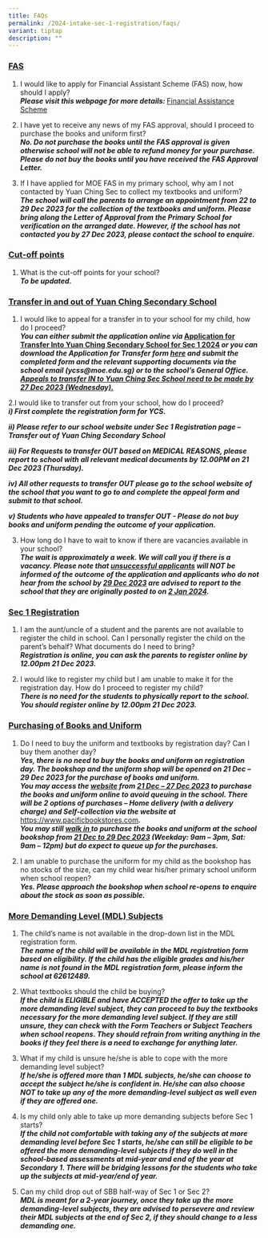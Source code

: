 ```yaml
---
title: FAQs
permalink: /2024-intake-sec-1-registration/faqs/
variant: tiptap
description: ""
---
```

<h3><u>FAS</u><br></h3><ol><li><p>I would like to apply for Financial Assistant Scheme (FAS) now, how should I apply?<br><strong><em>Please visit this webpage for more details: </em></strong><a href="/others/financial-assistance-scheme-fas/" rel="noopener noreferrer nofollow" target="_blank">Financial Assistance Scheme</a></p></li><li><p>I have yet to receive any news of my FAS approval, should I proceed to purchase the books and uniform first?<br><strong><em>No. Do not purchase the books until the FAS approval is given otherwise school will not be able to refund money for your purchase. Please do not buy the books until you have received the FAS Approval Letter.</em></strong></p></li><li><p>If I have applied for MOE FAS in my primary school, why am I not contacted by Yuan Ching Sec to collect my textbooks and uniform?<br><strong><em>The school will call the parents to arrange an appointment from 22 to 29 Dec 2023 for the collection of the textbooks and uniform. Please bring along the Letter of Approval from the Primary School for verification on the arranged date. However, if the school has not contacted you by 27 Dec 2023, please contact the school to enquire.</em></strong></p></li></ol><h3><u>Cut-off points</u><br></h3><ol data-tight="true" class="tight"><li><p>What is the cut-off points for your school?<br><strong><em>To be updated.</em></strong></p></li></ol><h3><u>Transfer in and out of Yuan Ching Secondary School</u></h3><ol data-tight="true" class="tight"><li><p>I would like to appeal for a transfer in to your school for my child, how do I proceed?<br><strong><em>You can either submit the application online via </em><a href="https://form.gov.sg/636c7eb3a8e034001265e136" rel="noopener noreferrer nofollow" target="_blank">Application for Transfer Into Yuan Ching Secondary School for Sec 1 2024</a><em> or you can download the Application for Transfer form <a href="/files/Transfer_into_YCSS_for_Sec_1_2024_cleared.pdf" rel="noopener noreferrer nofollow" target="_blank">here</a> and submit the completed form and the relevant supporting documents via the school email (ycss@moe.edu.sg) or to the school’s General Office. <u>Appeals to transfer IN to Yuan Ching Sec School need to be made by 27 Dec 2023 (Wednesday).</u></em></strong></p></li></ol><p>2.I would like to transfer out from your school, how do I proceed?<br><strong><em>i) First complete the registration form for YCS.</em></strong></p><p><strong><em>ii) Please refer to our school website under Sec 1 Registration page – Transfer out of Yuan Ching Secondary School</em></strong></p><p><strong><em>iii) For Requests to transfer OUT based on MEDICAL REASONS, please report to school with all relevant medical documents by 12.00PM on 21 Dec 2023 (Thursday).</em></strong></p><p><strong><em>iv) All other requests to transfer OUT please go to the school website of the school that you want to go to and complete the appeal form and submit to that school.</em></strong></p><p><strong><em>v) Students who have appealed to transfer OUT - Please do not buy books and uniform pending the outcome of your application.</em></strong></p><ol start="3" data-tight="true" class="tight"><li><p>How long do I have to wait to know if there are vacancies available in your school?<br><strong><em>The wait is approximately a week. We will call you if there is a vacancy. Please note that <u>unsuccessful applicants</u> will NOT be informed of the outcome of the application and applicants who do not hear from the school by <u>29 Dec 2023</u> are advised to report to the school that they are originally posted to on <u>2 Jan 2024</u>.</em></strong></p></li></ol><h3><u>Sec 1 Registration</u><br></h3><ol><li><p>I am the aunt/uncle of a student and the parents are not available to register the child in school. Can I personally register the child on the parent’s behalf? What documents do I need to bring?<br><strong><em>Registration is online, you can ask the parents to register online by 12.00pm 21 Dec 2023.</em></strong></p></li><li><p>I would like to register my child but I am unable to make it for the registration day. How do I proceed to register my child?<br><strong><em>There is no need for the students to physically report to the school. You should register online by 12.00pm 21 Dec 2023.</em></strong></p></li></ol><h3><u>Purchasing of Books and Uniform</u><br></h3><ol><li><p>Do I need to buy the uniform and textbooks by registration day? Can I buy them another day?<br><strong><em>Yes, there is no need to buy the books and uniform on registration day. The bookshop and the uniform shop will be opened on 21 Dec – 29 Dec 2023 for the purchase of books and uniform. <br>You may access the <u>website</u> from <u>21 Dec – 27 Dec 2023</u> to purchase the books and uniform online to avoid queuing in the school. There will be 2 options of purchases – Home delivery (with a delivery charge) and Self-collection via the website at </em></strong><a href="https://www.pacificbookstores.com" rel="noopener noreferrer nofollow" target="_blank">https://www.pacificbookstores.com</a><strong><em>.<br>You may still <u>walk in </u>to purchase the books and uniform at the school bookshop from <u>21 Dec to 29 Dec 2023</u> (Weekday: 9am – 3pm, Sat: 9am – 12pm) but do expect to queue up for the purchases.</em></strong></p></li><li><p>I am unable to purchase the uniform for my child as the bookshop has no stocks of the size, can my child wear his/her primary school uniform when school reopen? <br><strong><em>Yes. Please approach the bookshop when school re-opens to enquire about the stock as soon as possible.</em></strong></p></li></ol><h3><u>More Demanding Level (MDL) Subjects</u><br></h3><ol><li><p>The child’s name is not available in the drop-down list in the MDL registration form. <br><strong><em>The name of the child will be available in the MDL registration form based on eligibility. If the child has the eligible grades and his/her name is not found in the MDL registration form, please inform the school at 62612489.</em></strong></p></li><li><p>What textbooks should the child be buying? <br><strong><em>If the child is ELIGIBLE and have ACCEPTED the offer to take up the more demanding level subject, they can proceed to buy the textbooks necessary for the more demanding level subject. If they are still unsure, they can check with the Form Teachers or Subject Teachers when school reopens. They should refrain from writing anything in the books if they feel there is a need to exchange for anything later.</em></strong></p></li><li><p>What if my child is unsure he/she is able to cope with the more demanding level subject?<br><strong><em>If he/she is offered more than 1 MDL subjects, he/she can choose to accept the subject he/she is confident in. He/she can also choose NOT to take up any of the more demanding-level subject as well even if they are offered one.</em></strong></p></li><li><p>Is my child only able to take up more demanding subjects before Sec 1 starts? <br><strong><em>If the child not comfortable with taking any of the subjects at more demanding level before Sec 1 starts, he/she can still be eligible to be offered the more demanding-level subjects if they do well in the school-based assessments at mid-year and end of the year at Secondary 1. There will be bridging lessons for the students who take up the subjects at mid-year/end of year.</em></strong></p></li><li><p>Can my child drop out of SBB half-way of Sec 1 or Sec 2? <br><strong><em>MDL is meant for a 2-year journey, once they take up the more demanding-level subjects, they are advised to persevere and review their MDL subjects at the end of Sec 2, if they should change to a less demanding one.</em></strong></p></li></ol><p></p>